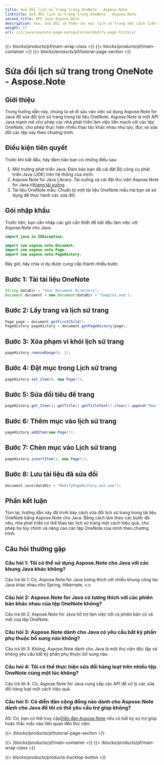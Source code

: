 ```yaml
---
title: Sửa đổi lịch sử trang trong OneNote - Aspose.Note
linktitle: Sửa đổi lịch sử trang trong OneNote - Aspose.Note
second_title: API Java Aspose.Note
description: Xóa, sửa đổi và thêm các mục lịch sử trang một cách liền mạch! Hướng dẫn từng bước và mã để thành thạo OneNote với Aspose.Note. #OneNote #Java #Aspose
weight: 17
url: /vi/java/onenote-page-manipulation/modify-page-history/
---
```


{{< blocks/products/pf/main-wrap-class >}}
{{< blocks/products/pf/main-container >}}
{{< blocks/products/pf/tutorial-page-section >}}

# Sửa đổi lịch sử trang trong OneNote - Aspose.Note

## Giới thiệu

Trong hướng dẫn này, chúng ta sẽ đi sâu vào việc sử dụng Aspose.Note for Java để sửa đổi lịch sử trang trong tài liệu OneNote. Aspose.Note là một API Java mạnh mẽ cho phép các nhà phát triển làm việc liền mạch với các tệp OneNote, cho phép thực hiện nhiều thao tác khác nhau như tạo, đọc và sửa đổi các tệp này theo chương trình.

## Điều kiện tiên quyết

Trước khi bắt đầu, hãy đảm bảo bạn có những điều sau:

1. Môi trường phát triển Java: Đảm bảo bạn đã cài đặt Bộ công cụ phát triển Java (JDK) trên hệ thống của mình.
2.  Aspose.Note for Java Library: Tải xuống và cài đặt thư viện Aspose.Note for Java từ[trang tải xuống](https://releases.aspose.com/note/java/).
3. Tài liệu OneNote mẫu: Chuẩn bị một tài liệu OneNote mẫu mà bạn sẽ sử dụng để thực hành các sửa đổi.

## Gói nhập khẩu

Trước tiên, bạn cần nhập các gói cần thiết để bắt đầu làm việc với Aspose.Note cho Java.

```java
import java.io.IOException;

import com.aspose.note.Document;
import com.aspose.note.Page;
import com.aspose.note.PageHistory;
```

Bây giờ, hãy chia ví dụ được cung cấp thành nhiều bước.

## Bước 1: Tải tài liệu OneNote

```java
String dataDir = "Your Document Directory";
Document document = new Document(dataDir + "Sample1.one");
```

## Bước 2: Lấy trang và lịch sử trang

```java
Page page = document.getFirstChild();
PageHistory pageHistory = document.getPageHistory(page);
```

## Bước 3: Xóa phạm vi khỏi lịch sử trang

```java
pageHistory.removeRange(0, 1);
```

## Bước 4: Đặt mục trong Lịch sử trang

```java
pageHistory.set_Item(0, new Page());
```

## Bước 5: Sửa đổi tiêu đề trang

```java
pageHistory.get_Item(1).getTitle().getTitleText().clear().append("New Title");
```

## Bước 6: Thêm mục vào lịch sử trang

```java
pageHistory.addItem(new Page());
```

## Bước 7: Chèn mục vào Lịch sử trang

```java
pageHistory.insertItem(1, new Page());
```

## Bước 8: Lưu tài liệu đã sửa đổi

```java
document.save(dataDir + "ModifyPageHistory_out.one");
```

## Phần kết luận

Tóm lại, hướng dẫn này đã trình bày cách sửa đổi lịch sử trang trong tài liệu OneNote bằng Aspose.Note cho Java. Bằng cách làm theo các bước đã nêu, nhà phát triển có thể thao tác lịch sử trang một cách hiệu quả, cho phép họ tùy chỉnh và nâng cao các tệp OneNote của mình theo chương trình.

## Câu hỏi thường gặp

### Câu hỏi 1: Tôi có thể sử dụng Aspose.Note cho Java với các khung Java khác không?

Câu trả lời 1: Có, Aspose.Note for Java tương thích với nhiều khung công tác Java khác nhau như Spring, Hibernate, v.v.

### Câu hỏi 2: Aspose.Note for Java có tương thích với các phiên bản khác nhau của tệp OneNote không?

Câu trả lời 2: Aspose.Note for Java hỗ trợ làm việc với cả phiên bản cũ và mới của tệp OneNote.

### Câu hỏi 3: Aspose.Note dành cho Java có yêu cầu bất kỳ phần phụ thuộc bổ sung nào không?

Câu trả lời 3: Không, Aspose.Note dành cho Java là một thư viện độc lập và không yêu cầu bất kỳ phần phụ thuộc bổ sung nào.

### Câu hỏi 4: Tôi có thể thực hiện sửa đổi hàng loạt trên nhiều tệp OneNote cùng một lúc không?

Câu trả lời 4: Có, Aspose.Note for Java cung cấp các API để xử lý các sửa đổi hàng loạt một cách hiệu quả.

### Câu hỏi 5: Có diễn đàn cộng đồng nào dành cho Aspose.Note dành cho Java để tôi có thể yêu cầu trợ giúp không?

 A5: Có, bạn có thể truy cập[Diễn đàn Aspose.Note](https://forum.aspose.com/c/note/28) nếu có bất kỳ sự trợ giúp hoặc thắc mắc nào liên quan đến thư viện.

{{< /blocks/products/pf/tutorial-page-section >}}

{{< /blocks/products/pf/main-container >}}
{{< /blocks/products/pf/main-wrap-class >}}

{{< blocks/products/products-backtop-button >}}
